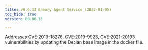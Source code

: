 ```yaml
---
title: v0.6.13 Armory Agent Service (2022-01-05)
toc_hide: true
version: 00.06.13

---
```


Addresses CVE-2019-18276, CVE-2019-9923, CVE-2021-20193 vulnerabilities by updating the Debian base image in the docker file.
